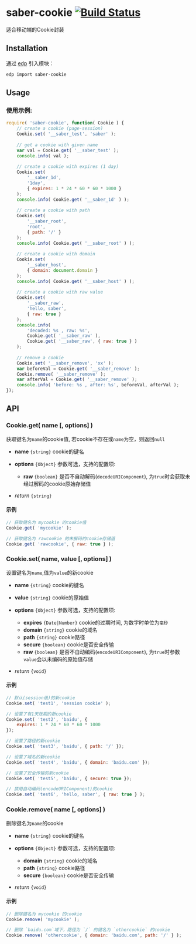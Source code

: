 # saber-cookie [![Build Status](https://travis-ci.org/ecomfe/saber-cookie.png)](https://travis-ci.org/ecomfe/saber-cookie)

适合移动端的Cookie封装


## Installation

通过 [edp](https://github.com/ecomfe/edp) 引入模块：

```sh
edp import saber-cookie
```

## Usage

### 使用示例:

```javascript
require( 'saber-cookie', function( Cookie ) {
    // create a cookie (page-session)
    Cookie.set( '__saber_test', 'saber' );
    
    // get a cookie with given name
    var val = Cookie.get( '__saber_test' );
    console.info( val );
    
    // create a cookie with expires (1 day)
    Cookie.set(
        '__saber_1d',
        '1day',
        { expires: 1 * 24 * 60 * 60 * 1000 }
    );
    console.info( Cookie.get( '__saber_1d' ) );
    
    // create a cookie with path
    Cookie.set(
        '__saber_root',
        'root',
        { path: '/' }
    );
    console.info( Cookie.get( '__saber_root' ) );
    
    // create a cookie with domain
    Cookie.set(
        '__saber_host',
        { domain: document.domain }
    );
    console.info( Cookie.get( '__saber_host' ) );
    
    // create a cookie with raw value
    Cookie.set(
        '__saber_raw',
        'hello, saber',
        { raw: true }
    );
    console.info(
        'decoded: %s , raw: %s',
        Cookie.get( '__saber_raw' ),
        Cookie.get( '__saber_raw', { raw: true } )
    );
    
    // remove a cookie
    Cookie.set( '__saber_remove', 'xx' );
    var beforeVal = Cookie.get( '__saber_remove' );
    Cookie.remove( '__saber_remove' );
    var afterVal = Cookie.get( '__saber_remove' );
    console.info( 'before: %s , after: %s', beforeVal, afterVal );
});
```

## API

### Cookie.get( name [, options] )

获取键名为`name`的cookie值, 若cookie不存在或`name`为空，则返回`null`


* **name** `{string}` cookie的键名

* **options** `{Object}` 参数可选，支持的配置项:

	* **raw** `{boolean}` 是否不自动解码(`decodeURIComponent`), 为`true`时会获取未经过解码的cookie原始存储值
* _return_ `{string}`

#### 示例

```javascript
// 获取键名为 mycookie 的cookie值
Cookie.get( 'mycookie' );

// 获取键名为 rawcookie 的未解码的cookie存储值
Cookie.get( 'rawcookie', { raw: true } );
```

### Cookie.set( name, value [, options] )

设置键名为`name`,值为`value`的新cookie


* **name** `{string}` cookie的键名

* **value** `{string}` cookie的原始值

* **options** `{Object}` 参数可选，支持的配置项:

    * **expires** `{Date|Number}` cookie的过期时间, 为数字时单位为`毫秒`
    * **domain** `{string}` cookie的域名
    * **path** `{string}` cookie路径
    * **secure** `{boolean}` cookie是否安全传输
    * **raw** `{boolean}` 是否不自动编码(`encodeURIComponent`), 为`true`时参数`value`会以未编码的原始值存储

* _return_ `{void}`

#### 示例

```javascript
// 默认(session级)的新cookie
Cookie.set( 'test1', 'session cookie' );

// 设置了有1天效期的新cookie
Cookie.set( 'test2', 'baidu', {
    expires: 1 * 24 * 60 * 60 * 1000
});

// 设置了路径的新cookie
Cookie.set( 'test3', 'baidu', { path: '/' });

// 设置了域名的新cookie
Cookie.set( 'test4', 'baidu', { domain: 'baidu.com' });

// 设置了安全传输的新cookie
Cookie.set( 'test5', 'baidu', { secure: true });

// 禁用自动编码(encodeURIComponent)的cookie
Cookie.set( 'test6', 'hello, saber', { raw: true } );
```

### Cookie.remove( name [, options] )

删除键名为`name`的cookie


* **name** `{string}` cookie的键名

* **options** `{Object}` 参数可选，支持的配置项:

    * **domain** `{string}` cookie的域名
    * **path** `{string}` cookie路径
    * **secure** `{boolean}` cookie是否安全传输

* _return_ `{void}`

#### 示例

```javascript
// 删除键名为 mycookie 的cookie
Cookie.remove( 'mycookie' );

// 删除 `baidu.com`域下，路径为 `/` 的键名为 `othercookie` 的cookie
Cookie.remove( 'othercookie', { domain: 'baidu.com', path: '/' } );
```
